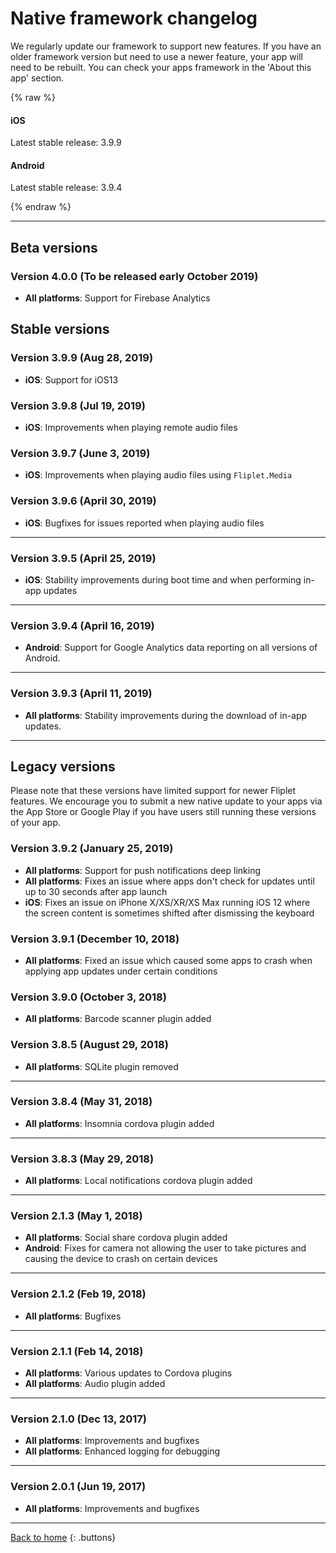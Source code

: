 # Native framework changelog

We regularly update our framework to support new features. If you have an older framework version but need to use a newer feature, your app will need to be rebuilt. You can check your apps framework in the 'About this app' section.

{% raw %}
<section class="blocks">
  <div class="bl two">
    <div>
      <h4>iOS</h4>
      <p>Latest stable release: 3.9.9</p>
    </div>
  </div>
  <div class="bl two">
    <div>
      <h4>Android</h4>
      <p>Latest stable release: 3.9.4</p>
    </div>
  </div>
</section>
{% endraw %}

---

## Beta versions

### Version 4.0.0 (To be released early October 2019)

- **All platforms**: Support for Firebase Analytics

## Stable versions

### Version 3.9.9 (Aug 28, 2019)

- **iOS**: Support for iOS13

### Version 3.9.8 (Jul 19, 2019)

- **iOS**: Improvements when playing remote audio files

### Version 3.9.7 (June 3, 2019)

- **iOS**: Improvements when playing audio files using `Fliplet.Media`

### Version 3.9.6 (April 30, 2019)

- **iOS**: Bugfixes for issues reported when playing audio files

---

### Version 3.9.5 (April 25, 2019)

- **iOS**: Stability improvements during boot time and when performing in-app updates

---

### Version 3.9.4 (April 16, 2019)

- **Android**: Support for Google Analytics data reporting on all versions of Android.

---


### Version 3.9.3 (April 11, 2019)

- **All platforms**: Stability improvements during the download of in-app updates.

---

## Legacy versions

Please note that these versions have limited support for newer Fliplet features. We encourage you to submit a new native update to your apps via the App Store or Google Play if you have users still running these versions of your app.

### Version 3.9.2 (January 25, 2019)

- **All platforms**: Support for push notifications deep linking
- **All platforms**: Fixes an issue where apps don't check for updates until up to 30 seconds after app launch
- **iOS**: Fixes an issue on iPhone X/XS/XR/XS Max running iOS 12 where the screen content is sometimes shifted after dismissing the keyboard

### Version 3.9.1 (December 10, 2018)

- **All platforms**: Fixed an issue which caused some apps to crash when applying app updates under certain conditions

### Version 3.9.0 (October 3, 2018)

- **All platforms**: Barcode scanner plugin added

### Version 3.8.5 (August 29, 2018)

- **All platforms**: SQLite plugin removed

---

### Version 3.8.4 (May 31, 2018)

- **All platforms**: Insomnia cordova plugin added

---

### Version 3.8.3 (May 29, 2018)

- **All platforms**: Local notifications cordova plugin added

---

### Version 2.1.3 (May 1, 2018)

- **All platforms**: Social share cordova plugin added
- **Android**: Fixes for camera not allowing the user to take pictures and causing the device to crash on certain devices

---

### Version 2.1.2 (Feb 19, 2018)

- **All platforms**: Bugfixes

---

### Version 2.1.1 (Feb 14, 2018)

- **All platforms**: Various updates to Cordova plugins
- **All platforms**: Audio plugin added

---

### Version 2.1.0 (Dec 13, 2017)

- **All platforms**: Improvements and bugfixes
- **All platforms**: Enhanced logging for debugging

---

### Version 2.0.1 (Jun 19, 2017)

- **All platforms**: Improvements and bugfixes

---

[Back to home](README.md)
{: .buttons}